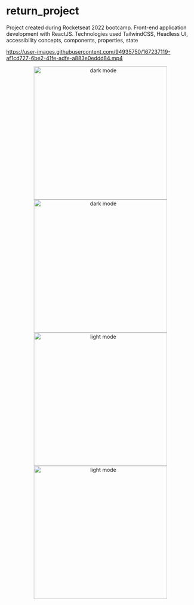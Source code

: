 # return_project





Project created during Rocketseat 2022 bootcamp.
Front-end application development with ReactJS.
Technologies used TailwindCSS, Headless UI, accessibility concepts, components, properties, state


https://user-images.githubusercontent.com/94935750/167237119-af1cd727-6be2-41fe-adfe-a883e0eddd84.mp4


  <center>
<img align="center" width="357" alt="dark mode" src="https://user-images.githubusercontent.com/94935750/167236904-671a4251-c238-4d92-916c-752723831afa.png">
  
<img align="center" width="357" alt="dark mode" src="https://user-images.githubusercontent.com/94935750/167236905-7c953343-0665-4c1a-b900-bb40273c2201.png">
  

<img align="center" width="357" alt="light mode" src="https://user-images.githubusercontent.com/94935750/167236906-b03c14c3-756d-42a1-9dbf-245f9243f73a.png">
  
<img align="center" width="357" alt="light mode" src="https://user-images.githubusercontent.com/94935750/167236907-4fd0f234-3fd5-4338-b199-9461ad9a879b.png">
</center>
